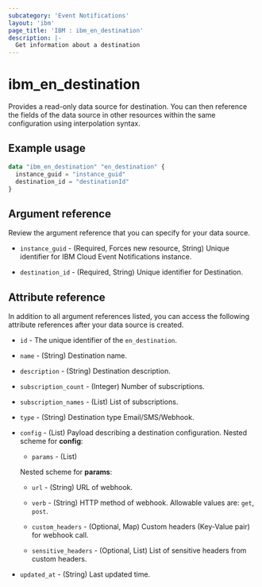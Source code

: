 ```yaml
---
subcategory: 'Event Notifications'
layout: 'ibm'
page_title: 'IBM : ibm_en_destination'
description: |-
  Get information about a destination
---
```


# ibm_en_destination

Provides a read-only data source for destination. You can then reference the fields of the data source in other resources within the same configuration using interpolation syntax.

## Example usage

```terraform
data "ibm_en_destination" "en_destination" {
  instance_guid = "instance_guid"
  destination_id = "destinationId"
}
```

## Argument reference

Review the argument reference that you can specify for your data source.

- `instance_guid` - (Required, Forces new resource, String) Unique identifier for IBM Cloud Event Notifications instance.

- `destination_id` - (Required, String) Unique identifier for Destination.

## Attribute reference

In addition to all argument references listed, you can access the following attribute references after your data source is created.

- `id` - The unique identifier of the `en_destination`.

- `name` - (String) Destination name.

- `description` - (String) Destination description.

- `subscription_count` - (Integer) Number of subscriptions.

- `subscription_names` - (List) List of subscriptions.

- `type` - (String) Destination type Email/SMS/Webhook.

- `config` - (List) Payload describing a destination configuration.
  Nested scheme for **config**:

  - `params` - (List)

  Nested scheme for **params**:

  - `url` - (String) URL of webhook.

  - `verb` - (String) HTTP method of webhook. Allowable values are: `get`, `post`.

  - `custom_headers` - (Optional, Map) Custom headers (Key-Value pair) for webhook call.

  - `sensitive_headers` - (Optional, List) List of sensitive headers from custom headers.

- `updated_at` - (String) Last updated time.
